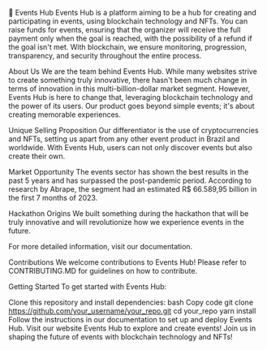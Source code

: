 🚀 Events Hub
Events Hub is a platform aiming to be a hub for creating and participating in events, using blockchain technology and NFTs. You can raise funds for events, ensuring that the organizer will receive the full payment only when the goal is reached, with the possibility of a refund if the goal isn't met. With blockchain, we ensure monitoring, progression, transparency, and security throughout the entire process.

About Us
We are the team behind Events Hub. While many websites strive to create something truly innovative, there hasn't been much change in terms of innovation in this multi-billion-dollar market segment. However, Events Hub is here to change that, leveraging blockchain technology and the power of its users. Our product goes beyond simple events; it's about creating memorable experiences.

Unique Selling Proposition
Our differentiator is the use of cryptocurrencies and NFTs, setting us apart from any other event product in Brazil and worldwide. With Events Hub, users can not only discover events but also create their own.

Market Opportunity
The events sector has shown the best results in the past 5 years and has surpassed the post-pandemic period. According to research by Abrape, the segment had an estimated R$ 66.589,95 billion in the first 7 months of 2023.

Hackathon Origins
We built something during the hackathon that will be truly innovative and will revolutionize how we experience events in the future.

For more detailed information, visit our documentation.

Contributions
We welcome contributions to Events Hub! Please refer to CONTRIBUTING.MD for guidelines on how to contribute.

Getting Started
To get started with Events Hub:

Clone this repository and install dependencies:
bash
Copy code
git clone https://github.com/your_username/your_repo.git
cd your_repo
yarn install
Follow the instructions in our documentation to set up and deploy Events Hub.
Visit our website Events Hub to explore and create events!
Join us in shaping the future of events with blockchain technology and NFTs!
